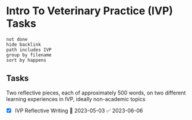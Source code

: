 # Intro To Veterinary Practice (IVP) Tasks
```tasks
not done
hide backlink
path includes IVP
group by filename
sort by happens
```

## Tasks

Two reflective pieces, each of approximately 500 words, on two different learning experiences in IVP, ideally non-academic topics

- [x] IVP Reflective Writing 📅 2023-05-03 ✅ 2023-06-06